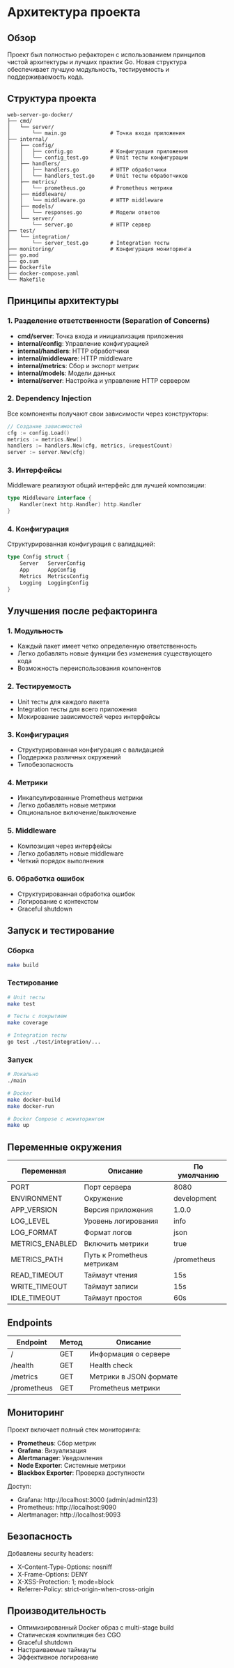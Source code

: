 # Архитектура проекта

## Обзор

Проект был полностью рефакторен с использованием принципов чистой архитектуры и лучших практик Go. Новая структура обеспечивает лучшую модульность, тестируемость и поддерживаемость кода.

## Структура проекта

```
web-server-go-docker/
├── cmd/
│   └── server/
│       └── main.go              # Точка входа приложения
├── internal/
│   ├── config/
│   │   ├── config.go            # Конфигурация приложения
│   │   └── config_test.go       # Unit тесты конфигурации
│   ├── handlers/
│   │   ├── handlers.go          # HTTP обработчики
│   │   └── handlers_test.go     # Unit тесты обработчиков
│   ├── metrics/
│   │   └── prometheus.go        # Prometheus метрики
│   ├── middleware/
│   │   └── middleware.go        # HTTP middleware
│   ├── models/
│   │   └── responses.go         # Модели ответов
│   └── server/
│       └── server.go            # HTTP сервер
├── test/
│   └── integration/
│       └── server_test.go       # Integration тесты
├── monitoring/                  # Конфигурация мониторинга
├── go.mod
├── go.sum
├── Dockerfile
├── docker-compose.yaml
└── Makefile
```

## Принципы архитектуры

### 1. Разделение ответственности (Separation of Concerns)

- **cmd/server**: Точка входа и инициализация приложения
- **internal/config**: Управление конфигурацией
- **internal/handlers**: HTTP обработчики
- **internal/middleware**: HTTP middleware
- **internal/metrics**: Сбор и экспорт метрик
- **internal/models**: Модели данных
- **internal/server**: Настройка и управление HTTP сервером

### 2. Dependency Injection

Все компоненты получают свои зависимости через конструкторы:

```go
// Создание зависимостей
cfg := config.Load()
metrics := metrics.New()
handlers := handlers.New(cfg, metrics, &requestCount)
server := server.New(cfg)
```

### 3. Интерфейсы

Middleware реализуют общий интерфейс для лучшей композиции:

```go
type Middleware interface {
    Handler(next http.Handler) http.Handler
}
```

### 4. Конфигурация

Структурированная конфигурация с валидацией:

```go
type Config struct {
    Server   ServerConfig
    App      AppConfig
    Metrics  MetricsConfig
    Logging  LoggingConfig
}
```

## Улучшения после рефакторинга

### 1. Модульность
- Каждый пакет имеет четко определенную ответственность
- Легко добавлять новые функции без изменения существующего кода
- Возможность переиспользования компонентов

### 2. Тестируемость
- Unit тесты для каждого пакета
- Integration тесты для всего приложения
- Мокирование зависимостей через интерфейсы

### 3. Конфигурация
- Структурированная конфигурация с валидацией
- Поддержка различных окружений
- Типобезопасность

### 4. Метрики
- Инкапсулированные Prometheus метрики
- Легко добавлять новые метрики
- Опциональное включение/выключение

### 5. Middleware
- Композиция через интерфейсы
- Легко добавлять новые middleware
- Четкий порядок выполнения

### 6. Обработка ошибок
- Структурированная обработка ошибок
- Логирование с контекстом
- Graceful shutdown

## Запуск и тестирование

### Сборка
```bash
make build
```

### Тестирование
```bash
# Unit тесты
make test

# Тесты с покрытием
make coverage

# Integration тесты
go test ./test/integration/...
```

### Запуск
```bash
# Локально
./main

# Docker
make docker-build
make docker-run

# Docker Compose с мониторингом
make up
```

## Переменные окружения

| Переменная | Описание | По умолчанию |
|------------|----------|--------------|
| PORT | Порт сервера | 8080 |
| ENVIRONMENT | Окружение | development |
| APP_VERSION | Версия приложения | 1.0.0 |
| LOG_LEVEL | Уровень логирования | info |
| LOG_FORMAT | Формат логов | json |
| METRICS_ENABLED | Включить метрики | true |
| METRICS_PATH | Путь к Prometheus метрикам | /prometheus |
| READ_TIMEOUT | Таймаут чтения | 15s |
| WRITE_TIMEOUT | Таймаут записи | 15s |
| IDLE_TIMEOUT | Таймаут простоя | 60s |

## Endpoints

| Endpoint | Метод | Описание |
|----------|-------|----------|
| / | GET | Информация о сервере |
| /health | GET | Health check |
| /metrics | GET | Метрики в JSON формате |
| /prometheus | GET | Prometheus метрики |

## Мониторинг

Проект включает полный стек мониторинга:

- **Prometheus**: Сбор метрик
- **Grafana**: Визуализация
- **Alertmanager**: Уведомления
- **Node Exporter**: Системные метрики
- **Blackbox Exporter**: Проверка доступности

Доступ:
- Grafana: http://localhost:3000 (admin/admin123)
- Prometheus: http://localhost:9090
- Alertmanager: http://localhost:9093

## Безопасность

Добавлены security headers:
- X-Content-Type-Options: nosniff
- X-Frame-Options: DENY
- X-XSS-Protection: 1; mode=block
- Referrer-Policy: strict-origin-when-cross-origin

## Производительность

- Оптимизированный Docker образ с multi-stage build
- Статическая компиляция без CGO
- Graceful shutdown
- Настраиваемые таймауты
- Эффективное логирование 